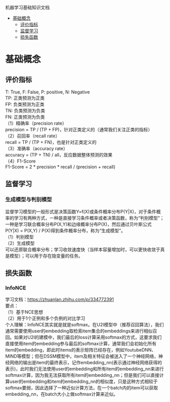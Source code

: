 机器学习基础知识文档
- [基础概念](#基础概念)
  - [评价指标](#评价指标)  
  - [监督学习](#监督学习)  
  - [损失函数](#损失函数)  

# 基础概念
## 评价指标
T: True, F: False, P: positive, N: Negative  
TP: 正类预测为正类  
FP: 负类预测为正类  
TN: 负类预测为负类  
FN: 正类预测为负类  
（1）精确率（precision rate）  
precision = TP / (TP + FP)，针对正类定义的（通常我们关注正类的指标）  
（2）召回率（recall rate）  
recall = TP / (TP + FN)，也是针对正类定义的   
（3）准确率（accuracy rate）  
accuracy = (TP + TN) / all，反应数据整体预测的效果  
（4）F1-Score  
F1-Score = 2 * precision * recall / (precision + recall)  

## 监督学习
### 生成模型与判别模型
监督学习模型的一般形式是决策函数Y=f(X)或条件概率分布P(Y|X)，对于条件概率的学习有两种方式，一种是直接学习条件概率或者决策函数，称为“判别模型”；一种是学习联合概率分布P(X,Y)和边缘概率分布P(X)，然后通过贝叶斯公式P(Y|X) = P(X,Y) / P(X)得到条件概率分布，称为“生成模型”。  
（1）判别模型  
（2）生成模型  
  可以还原联合概率分布；学习收敛速度快（当样本容量增加时，可以更快收敛于真是模型）；可以用于存在隐变量的任务。
## 损失函数
### InfoNCE
学习文档：https://zhuanlan.zhihu.com/p/334772391  
要点：  
（1）基于NCE思想  
（2）用于1个正例和多个负例的对比学习  
个人理解：InfoNCE其实就是就是softmax。在U2I模型中（推荐召回算法），我们通常需要使用user的embedding取检索item集合的embeddings来进行相似召回。如果对U2I的建模中，我们最后的loss计算采用softmax的方式，这要求我们直接使用item的embedding参与最后的softmax计算，通常我们会初始化所有item的embedding，即此时items的表示矩阵已经存在，例如YoutubeDNN、MIND等模型；但在DSSM模型中，item及相关特征会被送入了一个神经网络，神经网络的输出是item的最终表示，记作embedding_nn(表示通过神经网络获得的表示)，此时我们无法使用user的embedding和所有item的embedding_nn来进行softmax计算，因为我无法获取所有item的embedding_nn；但是我们可以直接计算user的embedding和item的embedding_nn的相似度，只是这种方式相较于softmax要弱，因此选择了一种近似计算方法，在一个batch内的item可以获取embedding_nn，在batch大小上做softmax计算来近似。  


